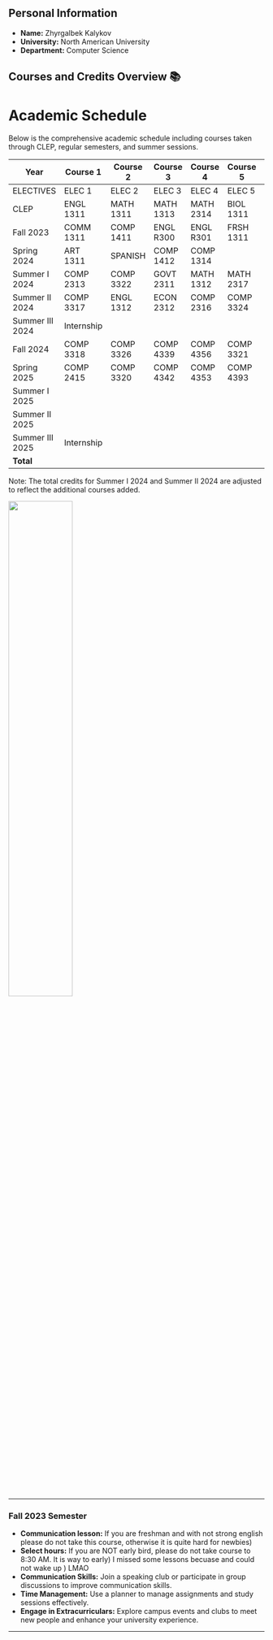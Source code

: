 ## Personal Information
- **Name:** Zhyrgalbek Kalykov
- **University:** North American University
- **Department:** Computer Science

## Courses and Credits Overview 📚
# Academic Schedule

Below is the comprehensive academic schedule including courses taken through CLEP, regular semesters, and summer sessions.


| Year             | Course 1   | Course 2   | Course 3   | Course 4   | Course 5   | Course 6  | Total Credits |
|------------------|------------|------------|------------|------------|------------|-----------|---------------|
| ELECTIVES        | ELEC 1     | ELEC 2     | ELEC 3     | ELEC 4     | ELEC 5     |           | 15            |
| CLEP             | ENGL 1311  | MATH 1311  | MATH 1313  | MATH 2314  | BIOL 1311  | HIST 1311 | 18            |
| Fall 2023        | COMM 1311  | COMP 1411  | ENGL R300  | ENGL R301  | FRSH 1311  |           | 16            |
| Spring 2024      | ART 1311   | SPANISH    | COMP 1412  | COMP 1314  |            |           | 13            |
| Summer I 2024    | COMP 2313  | COMP 3322  | GOVT 2311  | MATH 1312  | MATH 2317  |           | 15            |
| Summer II 2024   | COMP 3317  | ENGL 1312  | ECON 2312  | COMP 2316  | COMP 3324  |           | 15            |
| Summer III 2024  | Internship |            |            |            |            |           | 3             |
| Fall 2024        | COMP 3318  | COMP 3326  | COMP 4339  | COMP 4356  | COMP 3321  |           | 15            |
| Spring 2025      | COMP 2415  | COMP 3320  | COMP 4342  | COMP 4353  | COMP 4393  |           | 16            |
| Summer I 2025    |            |            |            |            |            |           | 0             |
| Summer II 2025   |            |            |            |            |            |           | 0             |
| Summer III 2025  | Internship |            |            |            |            |           | 3             |
| **Total**        |            |            |            |            |            |           | **132**       |


Note: The total credits for Summer I 2024 and Summer II 2024 are adjusted to reflect the additional courses added.



<img src="https://www.na.edu/wp-content/uploads/2019/10/HOMEPAGE-2.jpg" style="width:50%;height:50%">

---

### Fall 2023 Semester
- **Communication lesson:** If you are freshman and with not strong english please do not take this course, otherwise it is quite hard for newbies)
- **Select hours:** If you are NOT early bird, please do not take course to 8:30 AM. It is way to early) I missed some lessons becuase and could not wake up ) LMAO
- **Communication Skills:** Join a speaking club or participate in group discussions to improve communication skills.
- **Time Management:** Use a planner to manage assignments and study sessions effectively.
- **Engage in Extracurriculars:** Explore campus events and clubs to meet new people and enhance your university experience.

---

